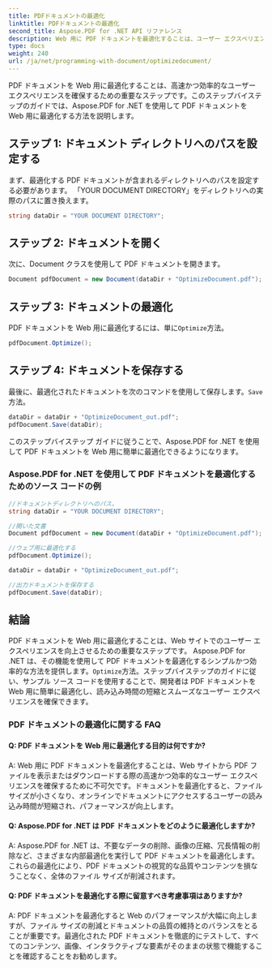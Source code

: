 ```yaml
---
title: PDFドキュメントの最適化
linktitle: PDFドキュメントの最適化
second_title: Aspose.PDF for .NET API リファレンス
description: Web 用に PDF ドキュメントを最適化することは、ユーザー エクスペリエンスにとって不可欠です。このステップバイステップ ガイドで、Aspose.PDF for .NET を使用してこれを行う方法を学びましょう。
type: docs
weight: 240
url: /ja/net/programming-with-document/optimizedocument/
---
```

PDF ドキュメントを Web 用に最適化することは、高速かつ効率的なユーザー エクスペリエンスを確保するための重要なステップです。このステップバイステップのガイドでは、Aspose.PDF for .NET を使用して PDF ドキュメントを Web 用に最適化する方法を説明します。

## ステップ 1: ドキュメント ディレクトリへのパスを設定する

まず、最適化する PDF ドキュメントが含まれるディレクトリへのパスを設定する必要があります。 「YOUR DOCUMENT DIRECTORY」をディレクトリへの実際のパスに置き換えます。

```csharp
string dataDir = "YOUR DOCUMENT DIRECTORY";
```

## ステップ 2: ドキュメントを開く

次に、Document クラスを使用して PDF ドキュメントを開きます。

```csharp
Document pdfDocument = new Document(dataDir + "OptimizeDocument.pdf");
```

## ステップ 3: ドキュメントの最適化

PDF ドキュメントを Web 用に最適化するには、単に`Optimize`方法。

```csharp
pdfDocument.Optimize();
```

## ステップ 4: ドキュメントを保存する

最後に、最適化されたドキュメントを次のコマンドを使用して保存します。`Save`方法。

```csharp
dataDir = dataDir + "OptimizeDocument_out.pdf";
pdfDocument.Save(dataDir);
```

このステップバイステップ ガイドに従うことで、Aspose.PDF for .NET を使用して PDF ドキュメントを Web 用に簡単に最適化できるようになります。

### Aspose.PDF for .NET を使用して PDF ドキュメントを最適化するためのソース コードの例

```csharp
//ドキュメントディレクトリへのパス。
string dataDir = "YOUR DOCUMENT DIRECTORY";

//開いた文書
Document pdfDocument = new Document(dataDir + "OptimizeDocument.pdf");

//ウェブ用に最適化する
pdfDocument.Optimize();

dataDir = dataDir + "OptimizeDocument_out.pdf";

//出力ドキュメントを保存する
pdfDocument.Save(dataDir);
```

## 結論

PDF ドキュメントを Web 用に最適化することは、Web サイトでのユーザー エクスペリエンスを向上させるための重要なステップです。 Aspose.PDF for .NET は、その機能を使用して PDF ドキュメントを最適化するシンプルかつ効率的な方法を提供します。`Optimize`方法。ステップバイステップのガイドに従い、サンプル ソース コードを使用することで、開発者は PDF ドキュメントを Web 用に簡単に最適化し、読み込み時間の短縮とスムーズなユーザー エクスペリエンスを確保できます。

### PDF ドキュメントの最適化に関する FAQ

#### Q: PDF ドキュメントを Web 用に最適化する目的は何ですか?

A: Web 用に PDF ドキュメントを最適化することは、Web サイトから PDF ファイルを表示またはダウンロードする際の高速かつ効率的なユーザー エクスペリエンスを確保するために不可欠です。ドキュメントを最適化すると、ファイル サイズが小さくなり、オンラインでドキュメントにアクセスするユーザーの読み込み時間が短縮され、パフォーマンスが向上します。

#### Q: Aspose.PDF for .NET は PDF ドキュメントをどのように最適化しますか?

A: Aspose.PDF for .NET は、不要なデータの削除、画像の圧縮、冗長情報の削除など、さまざまな内部最適化を実行して PDF ドキュメントを最適化します。これらの最適化により、PDF ドキュメントの視覚的な品質やコンテンツを損なうことなく、全体のファイル サイズが削減されます。

#### Q: PDF ドキュメントを最適化する際に留意すべき考慮事項はありますか?

A: PDF ドキュメントを最適化すると Web のパフォーマンスが大幅に向上しますが、ファイル サイズの削減とドキュメントの品質の維持とのバランスをとることが重要です。最適化された PDF ドキュメントを徹底的にテストして、すべてのコンテンツ、画像、インタラクティブな要素がそのままの状態で機能することを確認することをお勧めします。